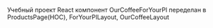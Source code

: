 Учебный проект React
компонент OurCoffeeForYourPl переделан в ProductsPage(HOC), ForYourPlLayout, OurCoffeeLayout
